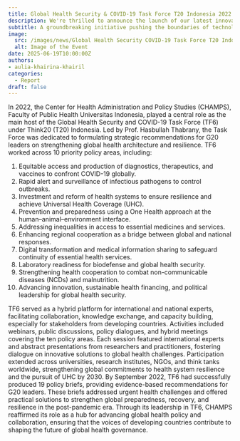 ```yaml
---
title: Global Health Security & COVID-19 Task Force T20 Indonesia 2022
description: We're thrilled to announce the launch of our latest innovative project, set to revolutionize the industry.
subtitle: A groundbreaking initiative pushing the boundaries of technology.
image:
  src: /images/news/Global Health Security COVID-19 Task Force T20 Indonesia 2022 1.webp
  alt: Image of the Event
date: 2025-06-19T10:00:00Z
authors:
- aulia-khairina-khairil
categories:
  - Report
draft: false
---
```


In 2022, the Center for Health Administration and Policy Studies (CHAMPS), Faculty of Public Health Universitas Indonesia, played a central role as the main host of the Global Health Security and COVID-19 Task Force (TF6) under Think20 (T20) Indonesia. Led by Prof. Hasbullah Thabrany, the Task Force was dedicated to formulating strategic recommendations for G20 leaders on strengthening global health architecture and resilience.
TF6 worked across 10 priority policy areas, including:
1. Equitable access and production of diagnostics, therapeutics, and vaccines to confront COVID-19 globally.
2. Rapid alert and surveillance of infectious pathogens to control outbreaks.
3. Investment and reform of health systems to ensure resilience and achieve Universal Health Coverage (UHC).
4. Prevention and preparedness using a One Health approach at the human–animal–environment interface.
5. Addressing inequalities in access to essential medicines and services.
6. Enhancing regional cooperation as a bridge between global and national responses.
7. Digital transformation and medical information sharing to safeguard continuity of essential health services.
8. Laboratory readiness for biodefense and global health security.
9. Strengthening health cooperation to combat non-communicable diseases (NCDs) and malnutrition.
10. Advancing innovation, sustainable health financing, and political leadership for global health security.

TF6 served as a hybrid platform for international and national experts, facilitating collaboration, knowledge exchange, and capacity building, especially for stakeholders from developing countries. Activities included webinars, public discussions, policy dialogues, and hybrid meetings covering the ten policy areas.
Each session featured international experts and abstract presentations from researchers and practitioners, fostering dialogue on innovative solutions to global health challenges. Participation extended across universities, research institutes, NGOs, and think tanks worldwide, strengthening global commitments to health system resilience and the pursuit of UHC by 2030.
By September 2022, TF6 had successfully produced 19 policy briefs, providing evidence-based recommendations for G20 leaders. These briefs addressed urgent health challenges and offered practical solutions to strengthen global preparedness, recovery, and resilience in the post-pandemic era.
Through its leadership in TF6, CHAMPS reaffirmed its role as a hub for advancing global health policy and collaboration, ensuring that the voices of developing countries contribute to shaping the future of global health governance.
